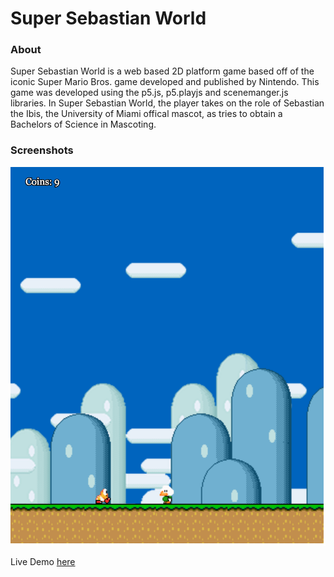 # Super Sebastian World
### About
Super Sebastian World is a web based 2D platform game based off of the iconic Super Mario Bros. game developed and published by Nintendo. This game was developed using the p5.js, p5.playjs and scenemanger.js libraries. 
In Super Sebastian World, the player takes on the role of Sebastian the Ibis, the University of Miami offical mascot, as tries to obtain a Bachelors of Science in Mascoting.
<!--- blank line -->
### Screenshots
![](https://raw.githubusercontent.com/mmckie1/Sebastian-World/master/docs/assets/Screen%20Shot%202019-06-18%20at%2012.17.59%20PM.png)
<!--- blank line -->
Live Demo [here](https://mmckie1.github.io/Sebastian-World/)
